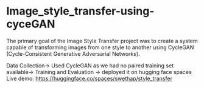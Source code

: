 # Image_style_transfer-using-cyceGAN
The primary goal of the Image Style Transfer project was to create a system capable of transforming images from one style to another using CycleGAN (Cycle-Consistent Generative Adversarial Networks).

Data Collection-> Used CycleGAN as we had no paired training set available-> Training and Evaluation -> deployed it on hugging face spaces
Live demo: https://huggingface.co/spaces/swethap/style_transfer
